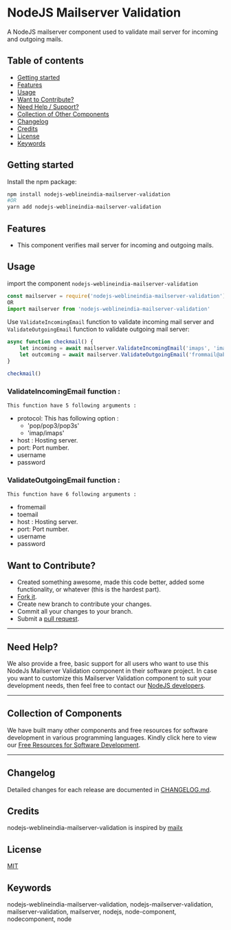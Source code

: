 # NodeJS Mailserver Validation

A NodeJS mailserver component used to validate mail server for incoming and outgoing mails. 

## Table of contents

* [Getting started](#getting-started)
* [Features](#features)
* [Usage](#usage)
* [Want to Contribute?](#want-to-contribute)
* [Need Help / Support?](#need-help)
* [Collection of Other Components](#collection-of-components)
* [Changelog](#changelog)
* [Credits](#credits)
* [License](#license)
* [Keywords](#keywords)

## Getting started

Install the npm package:

``` bash
npm install nodejs-weblineindia-mailserver-validation
#OR
yarn add nodejs-weblineindia-mailserver-validation
```

## Features

* This component verifies mail server for incoming and outgoing mails.

## Usage

import the component `nodejs-weblineindia-mailserver-validation` 

``` js
const mailserver = require('nodejs-weblineindia-mailserver-validation')
OR
import mailserver from 'nodejs-weblineindia-mailserver-validation'
```

Use `ValidateIncomingEmail` function to validate incoming mail server and `ValidateOutgoingEmail` function to validate outgoing mail server:

``` js
async function checkmail() {
    let incoming = await mailserver.ValidateIncomingEmail('imaps', 'imap.abc.com', 25, 'mymail@abc.com', 'password') // returns true/false
    let outcoming = await mailserver.ValidateOutgoingEmail('frommail@abc.com', 'tomail@abc.com', 'smtp.abc.com', 587, 'username', 'password') // returns true/false
}

checkmail()
```

### ValidateIncomingEmail function :

    This function have 5 following arguments :

* protocol: This has following option : 
    - 'pop/pop3/pop3s'
    - 'imap/imaps'
* host : Hosting server.
* port: Port number.
* username
* password

### ValidateOutgoingEmail function :

    This function have 6 following arguments :

* fromemail
* toemail
* host : Hosting server.
* port: Port number.
* username
* password

## Want to Contribute?

* Created something awesome, made this code better, added some functionality, or whatever (this is the hardest part).
* [Fork it](http://help.github.com/forking/).
* Create new branch to contribute your changes.
* Commit all your changes to your branch.
* Submit a [pull request](http://help.github.com/pull-requests/).

-----

## Need Help? 

We also provide a free, basic support for all users who want to use this NodeJs Mailserver Validation component in their software project. In case you want to customize this Mailserver Validation component to suit your development needs, then feel free to contact our [NodeJS developers](https://www.weblineindia.com/hire-node-js-developer.html).

-----

## Collection of Components

We have built many other components and free resources for software development in various programming languages. Kindly click here to view our [Free Resources for Software Development](https://www.weblineindia.com/resources/node-module-library.html).

------

## Changelog

Detailed changes for each release are documented in [CHANGELOG.md](./CHANGELOG.md).

## Credits

nodejs-weblineindia-mailserver-validation is inspired by [mailx](https://www.npmjs.com/package/mailx)

## License

[MIT](LICENSE)

[mit]: https://github.com/miguelmota/is-valid-domain/blob/e48e90f3ecd55431bbdba950eea013c2072d2fac/LICENSE

## Keywords

nodejs-weblineindia-mailserver-validation, nodejs-mailserver-validation, mailserver-validation, mailserver, nodejs, node-component, nodecomponent, node
